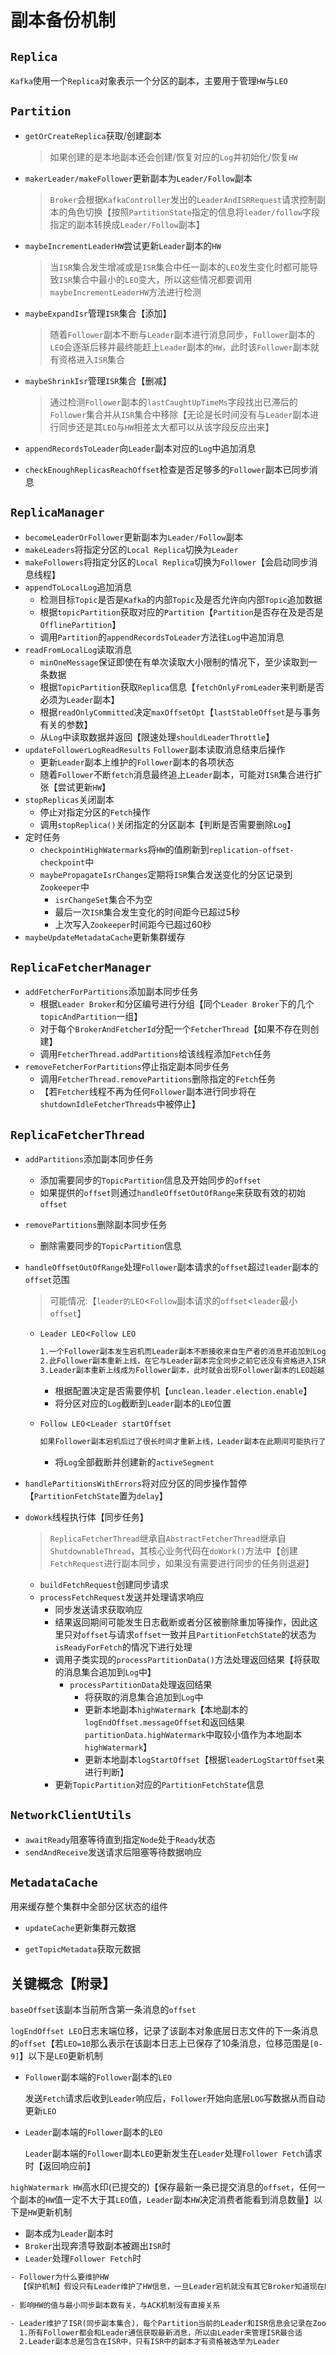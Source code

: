 # 副本备份机制

## `Replica`

 `Kafka`使用一个`Replica`对象表示一个分区的副本，主要用于管理`HW`与`LEO`

## `Partition`

- `getOrCreateReplica`获取/创建副本

  > 如果创建的是本地副本还会创建/恢复对应的`Log`并初始化/恢复`HW`

- `makerLeader/makeFollower`更新副本为`Leader/Follow`副本

  > `Broker`会根据`KafkaController`发出的`LeaderAndISRRequest`请求控制副本的角色切换【按照`PartitionState`指定的信息将`leader/follow`字段指定的副本转换成`Leader/Follow`副本】

- `maybeIncrementLeaderHW`尝试更新`Leader`副本的`HW`

  > 当`ISR`集合发生增减或是`ISR`集合中任一副本的`LEO`发生变化时都可能导致`ISR`集合中最小的`LEO`变大，所以这些情况都要调用`maybeIncrementLeaderHW`方法进行检测

- `maybeExpandIsr`管理`ISR`集合【添加】

  > 随着`Follower`副本不断与`Leader`副本进行消息同步，`Follower`副本的`LEO`会逐渐后移并最终能赶上`Leader`副本的`HW`，此时该`Follower`副本就有资格进入`ISR`集合

- `maybeShrinkIsr`管理`ISR`集合【删减】

  > 通过检测`Follower`副本的`lastCaughtUpTimeMs`字段找出已滞后的`Follower`集合并从`ISR`集合中移除【无论是长时间没有与`Leader`副本进行同步还是其`LEO`与`HW`相差太大都可以从该字段反应出来】

- `appendRecordsToLeader`向`Leader`副本对应的`Log`中追加消息

- `checkEnoughReplicasReachOffset`检查是否足够多的`Follower`副本已同步消息

## `ReplicaManager`

- `becomeLeaderOrFollower`更新副本为`Leader/Follow`副本
- `makeLeaders`将指定分区的`Local Replica`切换为`Leader`
- `makeFollowers`将指定分区的`Local Replica`切换为`Follower`【会启动同步消息线程】
- `appendToLocalLog`追加消息
  - 检测目标`Topic`是否是`Kafka`的内部`Topic`及是否允许向内部`Topic`追加数据
  - 根据`topicPartition`获取对应的`Partition`【`Partition`是否存在及是否是`OfflinePartition`】
  - 调用`Partition`的`appendRecordsToLeader`方法往`Log`中追加消息
- `readFromLocalLog`读取消息
  - `minOneMessage`保证即使在有单次读取大小限制的情况下，至少读取到一条数据
  - 根据`TopicPartition`获取`Replica`信息【`fetchOnlyFromLeader`来判断是否必须为`Leader`副本】
  - 根据`readOnlyCommitted`决定`maxOffsetOpt`【`lastStableOffset`是与事务有关的参数】
  - 从`Log`中读取数据并返回【限速处理`shouldLeaderThrottle`】
- `updateFollowerLogReadResults` `Follower`副本读取消息结束后操作
  - 更新`Leader`副本上维护的`Follower`副本的各项状态
  - 随着`Follower`不断`fetch`消息最终追上`Leader`副本，可能对`ISR`集合进行扩张【尝试更新`HW`】
- `stopReplicas`关闭副本
  - 停止对指定分区的`Fetch`操作
  - 调用`stopReplica()`关闭指定的分区副本【判断是否需要删除`Log`】
- 定时任务
  - `checkpointHighWatermarks`将`HW`的值刷新到`replication-offset-checkpoint`中
  - `maybePropagateIsrChanges`定期将`ISR`集合发送变化的分区记录到`Zookeeper`中
    - `isrChangeSet`集合不为空
    -  最后一次`ISR`集合发生变化的时间距今已超过5秒
    - 上次写入`Zookeeper`时间距今已超过60秒
- `maybeUpdateMetadataCache`更新集群缓存

## `ReplicaFetcherManager`

- `addFetcherForPartitions`添加副本同步任务
  - 根据`Leader Broker`和分区编号进行分组【同个`Leader Broker`下的几个`topicAndPartition`一组】
  - 对于每个`BrokerAndFetcherId`分配一个`FetcherThread`【如果不存在则创建】
  - 调用`FetcherThread.addPartitions`给该线程添加`Fetch`任务
- `removeFetcherForPartitions`停止指定副本同步任务
  - 调用`FetcherThread.removePartitions`删除指定的`Fetch`任务
  - 【若`Fetcher`线程不再为任何`Follower`副本进行同步将在`shutdownIdleFetcherThreads`中被停止】

## `ReplicaFetcherThread`

- `addPartitions`添加副本同步任务

  - 添加需要同步的`TopicPartition`信息及开始同步的`offset`
  - 如果提供的`offset`则通过`handleOffsetOutOfRange`来获取有效的初始`offset`

- `removePartitions`删除副本同步任务

  - 删除需要同步的`TopicPartition`信息

- `handleOffsetOutOfRange`处理`Follower`副本请求的`offset`超过`leader`副本的`offset`范围

  > 可能情况:【`leader的LEO`<`Follow`副本请求的`offset`<`leader`最小`offset`】

  - `Leader LEO`<`Follow LEO`

    ```reStructuredText
    1.一个Follower副本发生宕机而Leader副本不断接收来自生产者的消息并追加到Log中，此时Follower副本因为宕机并没有与Leader副本进行同步【Follower副本数据远落后于Leader副本】
    2.此Follower副本重新上线，在它与Leader副本完全同步之前它还没有资格进入ISR集合，假设ISR集合中的Follower副本在此时全部宕机，只能选举此Follower副本为新的Leader副本
    3.Leader副本重新上线成为Follower副本，此时就会出现Follower副本的LEO超越了Leader副本的LEO
    ```

    - 根据配置决定是否需要停机【`unclean.leader.election.enable`】
    - 将分区对应的`Log`截断到`Leader`副本的`LEO`位置

  - `Follow LEO`<`Leader startOffset`

    ```reStructuredText
    如果Follower副本宕机后过了很长时间才重新上线，Leader副本在此期间可能执行了多次log retention任务来删除陈旧的日志，这就可能导致Leader副本中的StartOffset大于Follow副本的LEO
    ```

    - 将`Log`全部截断并创建新的`activeSegment`

- `handlePartitionsWithErrors`将对应分区的同步操作暂停【`PartitionFetchState`置为`delay`】

- `doWork`线程执行体【同步任务】

  > `ReplicaFetcherThread`继承自`AbstractFetcherThread`继承自`ShutdownableThread`，其核心业务代码在`doWork()`方法中【创建`FetchRequest`进行副本同步，如果没有需要进行同步的任务则退避】

  - `buildFetchRequest`创建同步请求
  - `processFetchRequest`发送并处理请求响应
    - 同步发送请求获取响应
    - 结果返回期间可能发生日志截断或者分区被删除重加等操作，因此这里只对`offset`与请求`offset`一致并且`PartitionFetchState`的状态为`isReadyForFetch`的情况下进行处理
    - 调用子类实现的`processPartitionData()`方法处理返回结果【将获取的消息集合追加到`Log`中】
      - `processPartitionData`处理返回结果
        - 将获取的消息集合追加到`Log`中
        - 更新本地副本`highWatermark`【本地副本的`logEndOffset.messageOffset`和返回结果`partitionData.highWatermark`中取较小值作为本地副本`highWatermark`】
        - 更新本地副本`logStartOffset`【根据`leaderLogStartOffset`来进行判断】
    - 更新`TopicPartition`对应的`PartitionFetchState`信息

## `NetworkClientUtils`

- `awaitReady`阻塞等待直到指定`Node`处于`Ready`状态
- `sendAndReceive`发送请求后阻塞等待数据响应

## `MetadataCache`

用来缓存整个集群中全部分区状态的组件

- `updateCache`更新集群元数据

- `getTopicMetadata`获取元数据

## 关键概念【附录】

`baseOffset`该副本当前所含第一条消息的`offset`

`logEndOffset LEO`日志末端位移，记录了该副本对象底层日志文件的下一条消息的`offset`【若`LEO=10`那么表示在该副本日志上已保存了10条消息，位移范围是`[0-9]`】以下是`LEO`更新机制

- `Follower`副本端的`Follower`副本的`LEO`

  发送`Fetch`请求后收到`Leader`响应后，`Follower`开始向底层`LOG`写数据从而自动更新`LEO`

- `Leader`副本端的`Follower`副本的`LEO`

  `Leader`副本端的`Follower`副本`LEO`更新发生在`Leader`处理`Follower Fetch`请求时【返回响应前】

`highWatermark HW`高水印(已提交的)【保存最新一条已提交消息的`offset`，任何一个副本的`HW`值一定不大于其`LEO`值，`Leader`副本`HW`决定消费者能看到消息数量】以下是`HW`更新机制

- 副本成为`Leader`副本时
- `Broker`出现奔溃导致副本被踢出`ISR`时
- `Leader`处理`Follower Fetch`时

```reStructuredText
- Follower为什么要维护HW
  【保护机制】假设只有Leader维护了HW信息，一旦Leader宕机就没有其它Broker知道现在HW是多少
  
- 影响HW的值与最小同步副本数有关，与ACK机制没有直接关系

- Leader维护了ISR(同步副本集合)，每个Partition当前的Leader和ISR信息会记录在Zookeeper中
  1.所有Follower都会和Leader通信获取最新消息，所以由Leader来管理ISR最合适
  2.Leader副本总是包含在ISR中，只有ISR中的副本才有资格被选举为Leader
```
